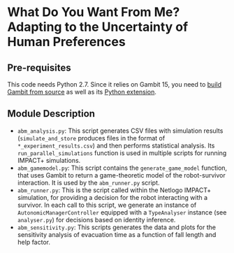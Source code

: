 # What Do You Want From Me? Adapting to the Uncertainty of Human Preferences

## Pre-requisites

This code needs Python 2.7.
Since it relies on Gambit 15, you need to [build Gambit from source](https://gambitproject.readthedocs.io/en/latest/build.html#)
as well as its [Python extension](https://gambitproject.readthedocs.io/en/latest/build.html#building-the-python-extension).

## Module Description

* `abm_analysis.py`: This script generates CSV files with simulation 
results (`simulate_and_store` produces files in the format of `*_experiment_results.csv`) and then 
performs statistical analysis. Its `run_parallel_simulations` function is used in multiple
scripts for running IMPACT+ simulations.
* `abm_gamemodel.py`: This script contains the `generate_game_model` function, that uses
Gambit to return a game-theoretic model of the robot-survivor interaction. It is used by
the `abm_runner.py` script.
* `abm_runner.py`: This is the script called within the Netlogo IMPACT+ simulation,
for providing a decision for the robot interacting with a survivor. In each call to this script,
we generate an instance of `AutonomicManagerController` equipped with
a `TypeAnalyser` instance (see `analyser.py`) for decisions based on identity
inference.
* `abm_sensitivity.py`: This scripts generates the data and plots for the sensitivity
analysis of evacuation time as a function of fall length and help factor.

